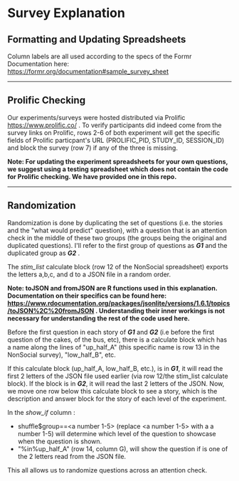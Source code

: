 # Survey Explanation

## Formatting and Updating Spreadsheets
Column labels are all used according to the specs of the Formr Documentation here: https://formr.org/documentation#sample_survey_sheet 

------------------------------
## Prolific Checking
Our experiments/surveys were hosted distributed via Prolific https://www.prolific.co/ . To verify participants did indeed come from the survey links on Prolific, rows 2-6 of both experiment will get the specific fields of Prolific particpant's URL (PROLIFIC_PID, STUDY_ID, SESSION_ID) and block the survey (row 7) if any of the three is missing.

**Note: For updating the experiment spreadsheets for your own questions, we suggest using a testing spreadsheet which does not contain the code for Prolific checking. We have provided one in this repo.**

------------------------------
## Randomization
Randomization is done by duplicating the set of questions (i.e. the stories and the "what would predict" question), with a question that is an attention check in the middle of these two groups (the groups being the original and duplicated questions). I'll refer to the first group of questions as ***G1*** and the duplicated group as ***G2*** . 

The *stim_list* calculate block (row 12 of the NonSocial spreadsheet) exports the letters a,b,c, and d to a JSON file in a random order. 

**Note: toJSON and fromJSON are R functions used in this explanation. Documentation on their specifics can be found here: https://www.rdocumentation.org/packages/jsonlite/versions/1.6.1/topics/toJSON%2C%20fromJSON . Understanding their inner workings is not necessary for understanding the rest of the code used here.**

Before the first question in each story of ***G1*** and ***G2*** (i.e before the first question of the cakes, of the bus, etc), there is a calculate block which has a name along the lines of "up_half_A" (this specific name is row 13 in the NonSocial survey), "low_half_B", etc.  

If this calculate block (up_half_A, low_half_B, etc.), is in ***G1***, it will read the first 2 letters of the JSON file used earlier (via row 12/the stim_list calculate block). If the block is in ***G2***, it will read the last 2 letters of the JSON. Now, we move one row below this calculate block to see a story, which is the description and answer block for the story of each level of the experiment. 

In the *show_if* column :

  - shuffle$group==<a number 1-5> (replace <a number 1-5> with a a number 1-5) will determine which level of the question to showcase when the question is shown.
  - "<a letter>%in%up_half_A" (row 14, column G), will show the question if <a letter> is one of the 2 letters read from the JSON file.
  
This all allows us to randomize questions across an attention check.
